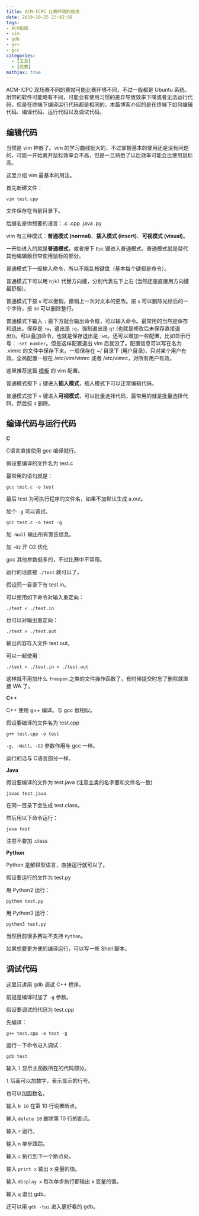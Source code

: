```yaml
---
title: ACM-ICPC 比赛环境的使用
date: 2019-10-25 23:42:09
tags:
- ACM指南
- vim
- gdb
- g++
- gcc
categories: 
  - [工具]
  - [竞赛]
mathjax: true
---
```


ACM-ICPC 现场赛不同的赛站可能比赛环境不同，不过一般都是 Ubuntu 系统。附带的软件可能略有不同，可能会有使用习惯的差异导致效率下降或者无法运行代码，但是在终端下编译运行代码都是相同的。本篇博客介绍的是在终端下如何编辑代码、编译代码、运行代码以及调试代码。

## 编辑代码

当然是 vim 神器了。vim 的学习曲线挺大的，不过掌握基本的使用还是没有问题的，可能一开始离开鼠标效率会不高，但是一旦熟悉了以后效率可能会比使用鼠标高。

这里介绍 vim 最基本的用法。

首先新建文件：

```
vim test.cpp
```

文件保存在当前目录下。

后缀名是你想要的语言：.c .cpp .java .py

vim 有三种模式：**普通模式 (normal)**、**插入模式 (insert)**、**可视模式 (visual)**。

一开始进入的就是**普通模式**，或者按下 `Esc` 键进入普通模式。普通模式就是替代其他编辑器日常使用鼠标的部分。

普通模式下一般输入命令，所以不能乱按键盘（基本每个键都是命令）。

普通模式下可以用 `hjkl` 代替方向键，分别代表左下上右 (当然还是直接用方向键最舒服)。

普通模式下按 `u` 可以撤销，撤销上一次对文本的更改。按 `x`  可以删除光标后的一个字符，按 `dd` 可以删除整行。

普通模式下输入 `:` 最下方就会输出命令框，可以输入命令。最常用的当然是保存和退出。保存是 `:w`，退出是 `:q`，强制退出是 `q!` (也就是修改后未保存直接退出))。可以叠加命令，也就是保存退出是 `:wq`。还可以增加一些配置，比如显示行号：`:set number`。但是这样配置退出 vim 后就没了。配置信息可以写在名为 .vimrc 的文件中保存下来。一般保存在 ~/ 目录下 (用户目录)，只对某个用户有效。全局配置一般在 /etc/vim/vimrc 或者 /etc/vimrc，对所有用户有效。

这里推荐这篇 [模板](https://fancypei.github.io/CodesACM/) 的 vim 配置。

普通模式按下 `i` 键进入**插入模式**，插入模式下可以正常编辑代码。

普通模式按下 `v` 键进入**可视模式**，可以批量选择代码，最常用的就是批量选择代码，然后按 `d` 删除。

## 编译代码与运行代码

**C**

C语言直接使用 gcc 编译就行。

假设要编译的文件名为 test.c

最常用的语句就是：

```
gcc test.c -o test
```

最后 test 为可执行程序的文件名，如果不加默认生成 a.out。

加个 `-g` 可以调试。

```
gcc test.c -o test -g
```

加 `-Wall` 输出所有警告信息。

加 `-O2` 开 O2 优化

gcc 其他参数挺多的，不过比赛中不常用。

运行的话直接 `./test` 就可以了。

假设同一目录下有 test.in。

可以使用如下命令对输入重定向：

```
./test < ./test.in
```

也可以对输出重定向：

```
./test > ./test.out
```

输出内容存入文件 test.out。

可以一起使用：

```
./test < ./test.in > ./test.out
```

这样就不用加什么 `freopen` 之类的文件操作函数了，有时候提交时忘了删除就直接 WA 了。

**C++**

C++ 使用 g++ 编译。与 gcc 很相似。

假设要编译的文件名为 test.cpp

```
g++ test.cpp -o test
```

`-g`、`-Wall`、`-O2` 参数作用与 gcc 一样。

运行的话与 C语言部分一样。

**Java**

假设要编译的文件为 test.java (注意主类的名字要和文件名一致)

```
javac test.java
```

在同一目录下会生成 test.class。

然后用以下命令运行：

```
java test
```

注意不要加 .class

**Python**

Python 是解释型语言，直接运行就可以了。

假设要运行的文件为 test.py

用 Python2 运行：

```
python test.py
```

用 Python3 运行：

```
python3 test.py
```


当然目前很多赛站不支持 `Python`。

如果想要更方便的编译运行，可以写一些 Shell 脚本。

## 调试代码

这里只讲用 gdb 调试 C++ 程序。

前提是编译时加了 `-g` 参数。

假设要调试的代码为 test.cpp

先编译：

```
g++ test.cpp -o test -g
```

运行一下命令进入调试：

```
gdb test
```

输入 `l` 显示主函数所在的代码部分。

`l` 后面可以加数字，表示显示的行号。

也可以加函数名。

输入 `b 10` 在第 10 行设置断点。

输入 `delete 10` 删除第 10 行的断点。

输入 `r` 运行。

输入 `n` 单步跟踪。

输入 `c` 执行到下一个断点处。

输入 `print x` 输出 x 变量的值。

输入 `display x` 每次单步执行都输出 x 变量的值。

输入 `q` 退出 gdb。

还可以用 `gdb -tui` 进入更好看的 gdb。
